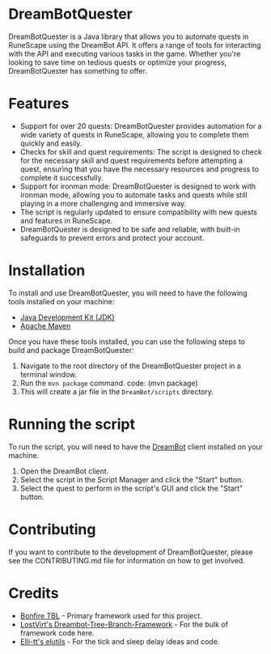 # DreamBotQuester

DreamBotQuester is a Java library that allows you to automate quests in RuneScape using the DreamBot API. It offers a
range of tools for interacting with the API and executing various tasks in the game. Whether you're looking to save time
on tedious quests or optimize your progress, DreamBotQuester has something to offer.

# Features

* Support for over 20 quests: DreamBotQuester provides automation for a wide variety of quests in RuneScape, allowing
  you to complete them quickly and easily.
* Checks for skill and quest requirements: The script is designed to check for the necessary skill and quest
  requirements before attempting a quest, ensuring that you have the necessary resources and progress to complete it
  successfully.
* Support for ironman mode: DreamBotQuester is designed to work with ironman mode, allowing you to automate tasks and
  quests while still playing in a more challenging and immersive way.
* The script is regularly updated to ensure compatibility with new quests and features in RuneScape.
* DreamBotQuester is designed to be safe and reliable, with built-in safeguards to prevent errors and protect your
  account.

# Installation

To install and use DreamBotQuester, you will need to have the following tools installed on your machine:

* [Java Development Kit (JDK)](https://www.oracle.com/java/technologies/downloads/)
* [Apache Maven](https://maven.apache.org/)

Once you have these tools installed, you can use the following steps to build and package DreamBotQuester:

1. Navigate to the root directory of the DreamBotQuester project in a terminal window.
2. Run the `mvn package` command. code: (mvn package)
3. This will create a jar file in the `DreamBot/scripts` directory.

# Running the script

To run the script, you will need to have the [DreamBot](https://dreambot.org/) client installed on your machine.

1. Open the DreamBot client.
2. Select the script in the Script Manager and click the "Start" button.
3. Select the quest to perform in the script's GUI and click the "Start" button.

# Contributing

If you want to contribute to the development of DreamBotQuester, please see the CONTRIBUTING.md file for information on
how to get involved.

# Credits

- [Bonfire TBL](https://github.com/Bonfire/DreamBot-Delayed-TBL) - Primary framework used for this project.
- [LostVirt's Dreambot-Tree-Branch-Framework](https://github.com/LostVirt/Dreambot-Tree-Branch-Framework) - For the bulk
  of framework code here.
- [Elli-tt's elutils](https://github.com/Elli-tt/el-plugins-source) - For the tick and sleep delay ideas and code.
